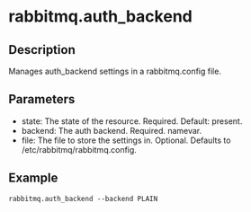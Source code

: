 # rabbitmq.auth_backend

## Description

Manages auth_backend settings in a rabbitmq.config file.

## Parameters

* state: The state of the resource. Required. Default: present.
* backend: The auth backend. Required. namevar.
* file: The file to store the settings in. Optional. Defaults to /etc/rabbitmq/rabbitmq.config.

## Example

```shell
rabbitmq.auth_backend --backend PLAIN
```

